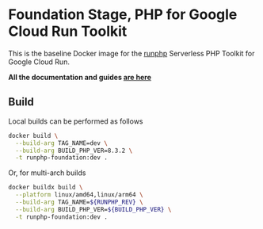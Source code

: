 # Foundation Stage, PHP for Google Cloud Run Toolkit

This is the baseline Docker image for the [runphp](https://github.com/thinkfluent/runphp) Serverless PHP Toolkit for Google Cloud Run.

**All the documentation and guides [are here](https://github.com/thinkfluent/runphp)**

## Build
Local builds can be performed as follows

```bash
docker build \
  --build-arg TAG_NAME=dev \
  --build-arg BUILD_PHP_VER=8.3.2 \
  -t runphp-foundation:dev .
```

Or, for multi-arch builds
```bash
docker buildx build \
  --platform linux/amd64,linux/arm64 \
  --build-arg TAG_NAME=${RUNPHP_REV} \
  --build-arg BUILD_PHP_VER=${BUILD_PHP_VER} \
  -t runphp-foundation:dev .
```